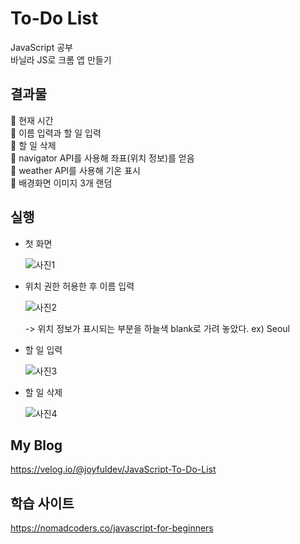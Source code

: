 # To-Do List

JavaScript 공부  
바닐라 JS로 크롬 앱 만들기

## 결과물

🥝 현재 시간  
🍇 이름 입력과 할 일 입력  
🍒 할 일 삭제  
🍈 navigator API를 사용해 좌표(위치 정보)를 얻음  
🍉 weather API를 사용해 기온 표시  
🍋 배경화면 이미지 3개 랜덤

## 실행

- 첫 화면
  
  ![사진1](https://user-images.githubusercontent.com/76932302/122084828-212f3180-ce3d-11eb-9240-a21e3e81c0df.png) 

- 위치 권한 허용한 후 이름 입력
  
  ![사진2](https://user-images.githubusercontent.com/76932302/122086272-82a3d000-ce3e-11eb-8981-c2cd10fd1c12.png)

  -> 위치 정보가 표시되는 부분을 하늘색 blank로 가려 놓았다. ex) Seoul

- 할 일 입력
  
  ![사진3](https://user-images.githubusercontent.com/76932302/122081889-77e73c00-ce3a-11eb-84c6-a842b82e3754.png)

- 할 일 삭제
  
  ![사진4](https://user-images.githubusercontent.com/76932302/122084454-cdbce380-ce3c-11eb-99a6-9cb55874fec7.png)

## My Blog
https://velog.io/@joyfuldev/JavaScript-To-Do-List

## 학습 사이트

https://nomadcoders.co/javascript-for-beginners